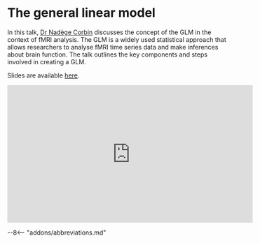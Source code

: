 # The general linear model

In this talk, [Dr Nadège Corbin](https://scholar.google.com/citations?user=TjIzldkAAAAJ&hl=fr) discusses the concept of the GLM in the context of fMRI analysis. The GLM is a widely used statistical approach that allows researchers to analyse fMRI time series data and make inferences about brain function. The talk outlines the key components and steps involved in creating a GLM.

Slides are available [here](https://www.fil.ion.ucl.ac.uk/spm/course/slides23-oct/02_General_Linear_Model.pptx).

<iframe width="560" height="315" src="https://www.youtube.com/embed/Didz0hGzx2M?si=KmkHvV_Epu7YKc6j" title="YouTube video player" frameborder="0" allow="accelerometer; autoplay; clipboard-write; encrypted-media; gyroscope; picture-in-picture; web-share" allowfullscreen></iframe>

--8<-- "addons/abbreviations.md"